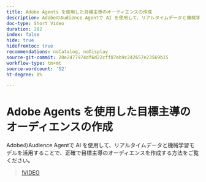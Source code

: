 ```yaml
---
title: Adobe Agents を使用した目標主導のオーディエンスの作成
description: AdobeのAudience Agentで AI を使用して、リアルタイムデータと機械学習モデルを活用することで、正確で目標主導のオーディエンスを作成する方法をご覧ください。
doc-type: Short Video
duration: 282
index: false
hide: true
hidefromtoc: true
recommendations: noCatalog, noDisplay
source-git-commit: 28e2477974df6d22cff87eb9c242657e23569b15
workflow-type: tm+mt
source-wordcount: '52'
ht-degree: 0%

---
```



# Adobe Agents を使用した目標主導のオーディエンスの作成

AdobeのAudience Agentで AI を使用して、リアルタイムデータと機械学習モデルを活用することで、正確で目標主導のオーディエンスを作成する方法をご覧ください。

<!-- 62_S653_3442539_281_goaldriven-audience-creation-with-adobe-agents -->
>[!VIDEO](https://video.tv.adobe.com/v/3458193/?learn=on&enablevpops=true)
